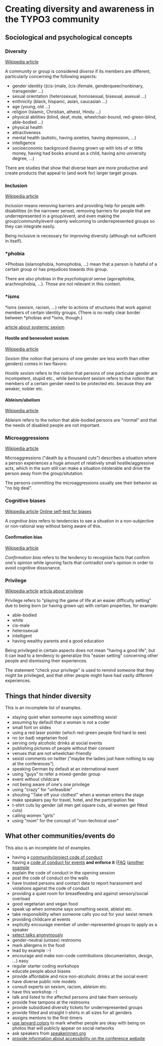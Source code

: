 # Creating diversity and awareness in the TYPO3 community

## Sociological and psychological concepts

### Diversity
[Wikipedia article](https://en.wikipedia.org/wiki/Diversity_(politics))

A community or group is considered _diverse_ if its members are different,
particularly concerning the following aspects:

* gender identity ((cis-)male, (cis-)female, genderqueer/nonbinary, transgender …)
* sexual orientation (heterosexual, homosexual, bisexual, asexual …)
* enthnicity (black, hispanic, asian, caucasian …)
* age (young, old …)
* religion (Islamic, Christian, atheist, Hindu …)
* physical abilities (blind, deaf, mute, wheelchair-bound, red-green-blind,
  able-bodied …)
* physical health
* attractiveness
* mental health (autistic, having axieties, having depression, …)
* intelligence
* socioeconomic background (having grown up with lots of or little money,
  having had books around as a child, having a/no university degree, …)

There are studies that show that diverse team are more productive and create
products that appeal to (and work for) larger target groups.

### Inclusion
[Wikipedia article](https://en.wikipedia.org/wiki/Inclusion_(disability_rights))

_Inclusion_ means removing barriers and providing help for people with
disabilities (in the narrower sense), removing barriers for people that
are underrepresented in a group/event, and even making the
group/community/event openly welcoming to underrepresented groups so
they can integrate easily.
 
Being inclusive is necessary for improving diversity (although not sufficient
in itself).


### *phobia

*Phobias (islamophobia, homophobia, …) mean that a person is hateful of a
certain group or has prejudices towards this group.

There are also phobias in the _psychological_ sense (agoraphobia, arachnophobia,
…). Those are not relevant in this context.

### *isms

*isms (sexism, racism, …) refer to actions of structures that work against
members of certain identity groups. (There is no really clear border between
*phobias and *isms, though.)

[article about systemic sexism](https://justeducationlearning.wordpress.com/2011/12/04/sexism/)

#### Hostile and benevolent sexism
[Wikipedia article](https://en.wikipedia.org/wiki/Ambivalent_sexism)

_Sexism_ (the notion that persons of one gender are less worth than other
genders) comes in two flavors:

_Hostile sexism_ refers to the notion that persons of one particular gender
are incompetent, stupid etc., while _benevolent_ sexism refers to the notion
that members of a certain gender need to be protected etc. because they are
weaker, nobler etc.

#### Ableism/abelism
[Wikipedia article](https://en.wikipedia.org/wiki/Ableism)

Ableism refers to the notion that able-bodied persons are "normal" and that the
needs of disabled people are not important.

### Microaggressions
[Wikipedia article](https://en.wikipedia.org/wiki/Microaggression)

Microaggressions ("death by a thousand cuts") describes a situation where a
person experiences a huge amount of relatively small hostile/aggressive acts,
which in the sum still can make a situation intolerable and drive the person
away from the group/situtation.

The persons committing the microaggressions usually see their behavior as
"no big deal".

### Cognitive biases
[Wikipedia article](https://en.wikipedia.org/wiki/List_of_cognitive_biases)
[Online self-test for biases](https://implicit.harvard.edu/implicit/takeatest.html)

A _cognitive bias_ refers to tendencies to see a situation in a non-subjective
or non-rational way without being aware of this.

#### Confirmation bias
[Wikipedia article](https://en.wikipedia.org/wiki/Confirmation_bias)

_Confirmation bias_ refers to the tendency to recognize facts that confirm
one's opinion while ignoring facts that contradict one's opinion in order to
avoid cognitive dissonance.

### Privilege
[Wikipedia article](https://en.wikipedia.org/wiki/Privilege_(social_inequality))
[articla about privilege](https://medium.com/@ninavizz/systemic-sexism-101-2297043ac6c1)

Privilege refers to "playing the game of life at an easier difficulty setting"
due to being born (or having grown up) with certain properties, for example:

* able-bodied
* white
* cis-male
* heterosexual
* intelligent
* having wealthy parents and a good education

Being privileged in certain aspects does not mean "having a good life", but it
can lead to a tendency to generalize this "easier setting" concerning other
people and dismissing their experiences.

The statement "check your privilege" is used to remind someone that they might
be privileged, and that other people might have had vastly different
experiences.


## Things that hinder diversity

This is an incomplete list of examples.

* staying quiet when someome says something sexist
* assuming by default that a woman is not a coder
* small font on slides
* using a red laser pointer (which red-green people find hard to see)
* no (or bad) vegetarian food
* serving only alcoholic drinks at social events
* publishing pictures of people without their consent
* venues that are not wheelchair-friendly
* sexist comments on twitter
  ("maybe the ladies just have nothing to say at the conferences")
* speaking German by default at an international event
* using "guys" to refer a mixed-gender group
* event without childcare
* not being aware of one's one privilege
* using "crazy" for "unfeasible"
* shouting "Take off your clothes!" when a woman enters the stage
* make speakers pay for travel, hotel, and the participation fee
* t-shirt cuts by gender (all men get square cuts, all women get fitted cuts)
* calling women "girls"
* using "mom" for the concept of "non-technical user"


## What other communities/events do

This also is an incomplete list of examples.

* having a [community/project code of conduct](http://contributor-covenant.org/)
* having a [code of conduct for events](http://confcodeofconduct.com/)
  **and enforce it**
  ([FAQ](https://www.ashedryden.com/blog/codes-of-conduct-101-faq)
  ([another example](http://geekfeminism.wikia.com/wiki/Conference_anti-harassment/Policy)
* explain the code of conduct in the opening session
* post the code of conduct on the walls
* have trusted persons and contact data to report harassment and violations
  against the code of conduct
* providing a quiet room for breastfeeding and against sensory/social overload
* good vegetarian and vegan food
* speak up when someone says something sexist, ableist etc.
* take responsibility when someone calls you out for your sexist remark
* providing childcare at events
* explicitly encourage member of under-represented groups to apply as a speaker
* [select talks anonymously](https://2012.jsconf.eu/2012/09/17/beating-the-odds-how-we-got-25-percent-women-speakers.html)
* gender-neutral (unisex) restrooms
* mark allergens in the food
* lead by example :-)
* encourage and make non-code contributions (documentation, design, …) easy
* regular starter coding workshops
* educate people about biases
* provide affordable and nice non-alcoholic drinks at the social event
* have diverse public role models
* consult experts on sexism, racism, ableism etc.
* have this workshop :-)
* talk and listed to the affected persons and take them seriously
* provide free tampons at the restrooms
* provide subsidized diversity tickets for underrepresented groups
* provide fitted and straight t-shirts in all sizes for all genders
* assigns mentons to the first-timers
* [use lanyard colors](https://medium.com/@boennemann/how-much-it-cost-us-to-make-more-attendees-feel-safe-and-welcome-at-concat-2015-2bc51d4df656)
  to mark whether people are okay with being on photos
  that will publicly appear on social networks
* ask speakers from [speakerinnen.org](https://speakerinnen.org/)
* [provide information about accessibility on the conference website](https://modelviewculture.com/pieces/organizing-more-accessible-tech-events)
